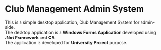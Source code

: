# Club Management Admin System

This is a simple desktop application, Club Management System for admin-side.  
The desktop application is a **Windows Forms Application** developed using **.Net Framework** and **C#**.  
The application is developed for **University Project** purpose.
